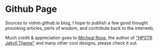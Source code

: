 # Github Page

Sources to vishm.github.io blog, I hope to publish a few good thought provoking articles, perls of wisdom, and contribute back to the interweb.

Much credit & appreciation goes to [Micheal Rose](https://mademistakes.com), the author of ["HPSTR Jekyll Theme"](https://mmistakes.github.io/hpstr-jekyll-theme/theme-setup/) and many other cool designs, please check it out.